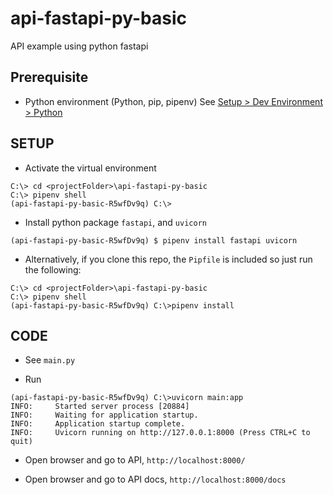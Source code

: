 # api-fastapi-py-basic
API example using python fastapi 

## Prerequisite

- Python environment (Python, pip, pipenv)
  See [Setup > Dev Environment > Python](https://digitalcompanion.gitbook.io/home/)

## SETUP
- Activate the virtual environment
```
C:\> cd <projectFolder>\api-fastapi-py-basic
C:\> pipenv shell
(api-fastapi-py-basic-R5wfDv9q) C:\>
```

- Install python package `fastapi`, and `uvicorn`
```
(api-fastapi-py-basic-R5wfDv9q) $ pipenv install fastapi uvicorn 
```

- Alternatively, if you clone this repo, the `Pipfile` is included so
  just run the following:
```
C:\> cd <projectFolder>\api-fastapi-py-basic
C:\> pipenv shell
(api-fastapi-py-basic-R5wfDv9q) C:\>pipenv install
```

## CODE

- See `main.py`

- Run
```
(api-fastapi-py-basic-R5wfDv9q) C:\>uvicorn main:app
INFO:     Started server process [20884]
INFO:     Waiting for application startup.
INFO:     Application startup complete.
INFO:     Uvicorn running on http://127.0.0.1:8000 (Press CTRL+C to quit)
```

- Open browser and go to API, `http://localhost:8000/`

- Open browser and go to API docs, `http://localhost:8000/docs`

